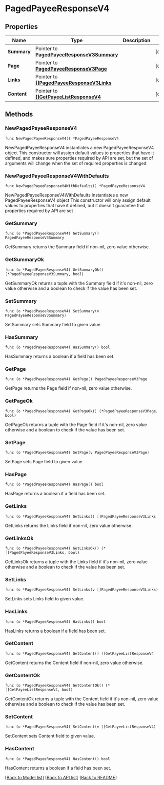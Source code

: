 # PagedPayeeResponseV4

## Properties

Name | Type | Description | Notes
------------ | ------------- | ------------- | -------------
**Summary** | Pointer to [**PagedPayeeResponseV3Summary**](PagedPayeeResponseV3Summary.md) |  | [optional] 
**Page** | Pointer to [**PagedPayeeResponseV3Page**](PagedPayeeResponseV3Page.md) |  | [optional] 
**Links** | Pointer to [**[]PagedPayeeResponseV3Links**](PagedPayeeResponseV3Links.md) |  | [optional] 
**Content** | Pointer to [**[]GetPayeeListResponseV4**](GetPayeeListResponseV4.md) |  | [optional] 

## Methods

### NewPagedPayeeResponseV4

`func NewPagedPayeeResponseV4() *PagedPayeeResponseV4`

NewPagedPayeeResponseV4 instantiates a new PagedPayeeResponseV4 object
This constructor will assign default values to properties that have it defined,
and makes sure properties required by API are set, but the set of arguments
will change when the set of required properties is changed

### NewPagedPayeeResponseV4WithDefaults

`func NewPagedPayeeResponseV4WithDefaults() *PagedPayeeResponseV4`

NewPagedPayeeResponseV4WithDefaults instantiates a new PagedPayeeResponseV4 object
This constructor will only assign default values to properties that have it defined,
but it doesn't guarantee that properties required by API are set

### GetSummary

`func (o *PagedPayeeResponseV4) GetSummary() PagedPayeeResponseV3Summary`

GetSummary returns the Summary field if non-nil, zero value otherwise.

### GetSummaryOk

`func (o *PagedPayeeResponseV4) GetSummaryOk() (*PagedPayeeResponseV3Summary, bool)`

GetSummaryOk returns a tuple with the Summary field if it's non-nil, zero value otherwise
and a boolean to check if the value has been set.

### SetSummary

`func (o *PagedPayeeResponseV4) SetSummary(v PagedPayeeResponseV3Summary)`

SetSummary sets Summary field to given value.

### HasSummary

`func (o *PagedPayeeResponseV4) HasSummary() bool`

HasSummary returns a boolean if a field has been set.

### GetPage

`func (o *PagedPayeeResponseV4) GetPage() PagedPayeeResponseV3Page`

GetPage returns the Page field if non-nil, zero value otherwise.

### GetPageOk

`func (o *PagedPayeeResponseV4) GetPageOk() (*PagedPayeeResponseV3Page, bool)`

GetPageOk returns a tuple with the Page field if it's non-nil, zero value otherwise
and a boolean to check if the value has been set.

### SetPage

`func (o *PagedPayeeResponseV4) SetPage(v PagedPayeeResponseV3Page)`

SetPage sets Page field to given value.

### HasPage

`func (o *PagedPayeeResponseV4) HasPage() bool`

HasPage returns a boolean if a field has been set.

### GetLinks

`func (o *PagedPayeeResponseV4) GetLinks() []PagedPayeeResponseV3Links`

GetLinks returns the Links field if non-nil, zero value otherwise.

### GetLinksOk

`func (o *PagedPayeeResponseV4) GetLinksOk() (*[]PagedPayeeResponseV3Links, bool)`

GetLinksOk returns a tuple with the Links field if it's non-nil, zero value otherwise
and a boolean to check if the value has been set.

### SetLinks

`func (o *PagedPayeeResponseV4) SetLinks(v []PagedPayeeResponseV3Links)`

SetLinks sets Links field to given value.

### HasLinks

`func (o *PagedPayeeResponseV4) HasLinks() bool`

HasLinks returns a boolean if a field has been set.

### GetContent

`func (o *PagedPayeeResponseV4) GetContent() []GetPayeeListResponseV4`

GetContent returns the Content field if non-nil, zero value otherwise.

### GetContentOk

`func (o *PagedPayeeResponseV4) GetContentOk() (*[]GetPayeeListResponseV4, bool)`

GetContentOk returns a tuple with the Content field if it's non-nil, zero value otherwise
and a boolean to check if the value has been set.

### SetContent

`func (o *PagedPayeeResponseV4) SetContent(v []GetPayeeListResponseV4)`

SetContent sets Content field to given value.

### HasContent

`func (o *PagedPayeeResponseV4) HasContent() bool`

HasContent returns a boolean if a field has been set.


[[Back to Model list]](../README.md#documentation-for-models) [[Back to API list]](../README.md#documentation-for-api-endpoints) [[Back to README]](../README.md)


